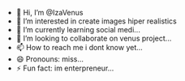 - 👋 Hi, I’m @IzaVenus
- 👀 I’m interested in create images hiper realistics
- 🌱 I’m currently learning social medi...
- 💞️ I’m looking to collaborate on venus project...
- 📫 How to reach me i dont know yet...
- 😄 Pronouns: miss...
- ⚡ Fun fact: im enterpreneur...

<!---
IzaVenus/IzaVenus is a ✨ special ✨ repository because its `README.md` (this file) appears on your GitHub profile.
You can click the Preview link to take a look at your changes.
--->
